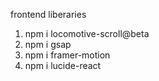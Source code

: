 
frontend liberaries

1. npm i locomotive-scroll@beta
2. npm i gsap
3. npm i framer-motion
4. npm i lucide-react